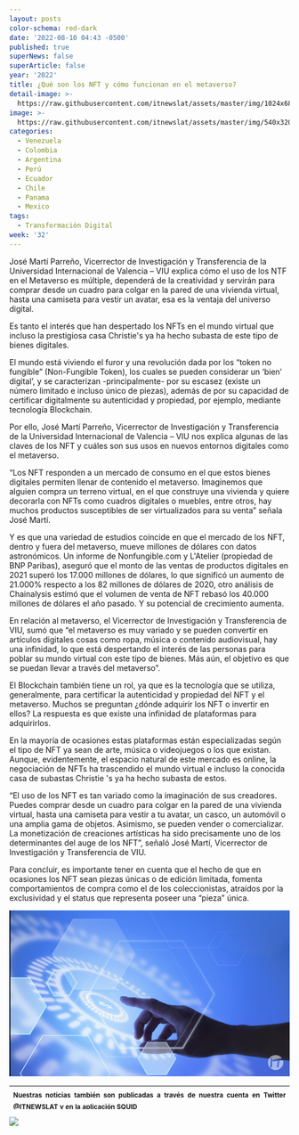 ```yaml
---
layout: posts
color-schema: red-dark
date: '2022-08-10 04:43 -0500'
published: true
superNews: false
superArticle: false
year: '2022'
title: ¿Qué son los NFT y cómo funcionan en el metaverso?
detail-image: >-
  https://raw.githubusercontent.com/itnewslat/assets/master/img/1024x680/nft-g.jpg
image: >-
  https://raw.githubusercontent.com/itnewslat/assets/master/img/540x320/nft-p.jpg
categories:
  - Venezuela
  - Colombia
  - Argentina
  - Perú
  - Ecuador
  - Chile
  - Panama
  - Mexico
tags:
  - Transformación Digital
week: '32'
---
```

José Martí Parreño, Vicerrector de Investigación y Transferencia de la Universidad Internacional de Valencia – VIU explica cómo el uso de los NTF en el Metaverso es múltiple, dependerá de la creatividad y servirán para comprar desde un cuadro para colgar en la pared de una vivienda virtual, hasta una camiseta para vestir un avatar, esa es la ventaja del universo digital.

Es tanto el interés que han despertado los NFTs en el mundo virtual que incluso la prestigiosa casa Christie's ya ha hecho subasta de este tipo de bienes digitales.
 
El mundo está viviendo el furor y una revolución dada por los “token no fungible” (Non-Fungible Token), los cuales se pueden considerar un ‘bien’ digital’, y se caracterizan -principalmente- por su escasez (existe un número limitado e incluso único de piezas), además de por su capacidad de certificar digitalmente su autenticidad y propiedad, por ejemplo, mediante tecnología Blockchain. 

Por ello, José Martí Parreño, Vicerrector de Investigación y Transferencia de la Universidad Internacional de Valencia – VIU nos explica algunas de las claves de los NFT y cuáles son sus usos en nuevos entornos digitales como el metaverso. 

“Los NFT responden a un mercado de consumo en el que estos bienes digitales permiten llenar de contenido el metaverso. Imaginemos que alguien compra un terreno virtual, en el que construye una vivienda y quiere decorarla con NFTs como cuadros digitales o muebles, entre otros, hay muchos productos susceptibles de ser virtualizados para su venta” señala José Martí.

Y es que una variedad de estudios coincide en que el mercado de los NFT, dentro y fuera del metaverso, mueve millones de dólares con datos astronómicos. Un informe de Nonfungible.com y L'Atelier (propiedad de BNP Paribas), aseguró que el monto de las ventas de productos digitales en 2021 superó los 17.000 millones de dólares, lo que significó un aumento de 21.000% respecto a los 82 millones de dólares de 2020, otro análisis de Chainalysis estimó que el volumen de venta de NFT rebasó los 40.000 millones de dólares el año pasado. Y su potencial de crecimiento aumenta.

En relación al metaverso, el Vicerrector de Investigación y Transferencia de VIU, sumó que “el metaverso es muy variado y se pueden convertir en artículos digitales cosas como ropa, música o contenido audiovisual, hay una infinidad, lo que está despertando el interés de las personas para poblar su mundo virtual con este tipo de bienes. Más aún, el objetivo es que se puedan llevar a través del metaverso”. 
 
El Blockchain también tiene un rol, ya que es la tecnología que se utiliza, generalmente, para certificar la autenticidad y propiedad del NFT y el metaverso. Muchos se preguntan ¿dónde adquirir los NFT o invertir en ellos? La respuesta es que existe una infinidad de plataformas para adquirirlos. 
 
En la mayoría de ocasiones estas plataformas están especializadas según el tipo de NFT ya sean de arte, música o videojuegos o los que existan. Aunque, evidentemente, el espacio natural de este mercado es online, la negociación de NFTs ha trascendido el mundo virtual e incluso la conocida casa de subastas Christie 's ya ha hecho subasta de estos. 
 
“El uso de los NFT es tan variado como la imaginación de sus creadores. Puedes comprar desde un cuadro para colgar en la pared de una vivienda virtual, hasta una camiseta para vestir a tu avatar, un casco, un automóvil o una amplia gama de objetos. Asimismo, se pueden vender o comercializar. La monetización de creaciones artísticas ha sido precisamente uno de los determinantes del auge de los NFT”, señaló José Martí, Vicerrector de Investigación y Transferencia de VIU. 
 
Para concluir, es importante tener en cuenta que el hecho de que en ocasiones los NFT sean piezas únicas o de edición limitada, fomenta comportamientos de compra como el de los coleccionistas, atraídos por la exclusividad y el status que representa poseer una “pieza” única. 

![](https://raw.githubusercontent.com/itnewslat/assets/master/img/540x320/nft-p.jpg)

<table style="height: 42px;" width="569">
<tbody>
<tr>
<td style="text-align: justify;"><sub><strong>Nuestras noticias también son publicadas a través de nuestra cuenta en Twitter <a href="https://twitter.com/itnewslat?lang=es">@ITNEWSLAT</a> y en la aplicación <a href="https://squidapp.co/en/">SQUID</a></strong></sub></td>
</tr>
</tbody>
</table>

<img src="https://tracker.metricool.com/c3po.jpg?hash=56f88a41e39ab42c063cc51676587a04"/>
